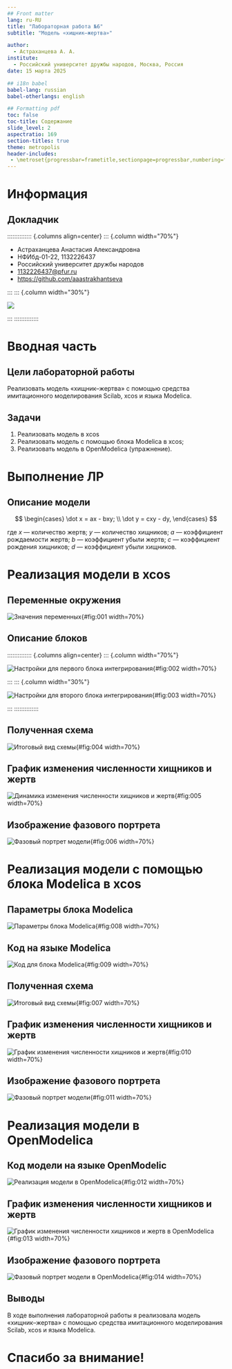 ```yaml
---
## Front matter
lang: ru-RU
title: "Лабораторная работа №6"
subtitle: "Модель «хищник–жертва»"

author: 
  - Астраханцева А. А.
institute:
  - Российский университет дружбы народов, Москва, Россия
date: 15 марта 2025

## i18n babel
babel-lang: russian
babel-otherlangs: english

## Formatting pdf
toc: false
toc-title: Содержание
slide_level: 2
aspectratio: 169
section-titles: true
theme: metropolis
header-includes:
 - \metroset{progressbar=frametitle,sectionpage=progressbar,numbering=fraction}
---
```


# Информация

## Докладчик

:::::::::::::: {.columns align=center}
::: {.column width="70%"}

  * Астраханцева Анастасия Александровна
  * НФИбд-01-22, 1132226437
  * Российский университет дружбы народов
  * [1132226437@pfur.ru](mailto:1132226437@pfur.ru)
  * <https://github.com/aaastrakhantseva>

:::
::: {.column width="30%"}

![](./image/nastya.jpg)

:::
::::::::::::::

# Вводная часть

## Цели лабораторной работы

Реализовать модель «хищник–жертва» с помощью средства имитационного моделирования Scilab, xcos и языка Modelica.

## Задачи

1. Реализовать модель в xcos
2. Реализовать модель с помощью блока Modelica в xcos;
3. Реализовать модель в OpenModelica (упражнение).

# Выполнение ЛР

## Описание модели

$$
\begin{cases}
  \dot x = ax - bxy; \\
  \dot y = cxy - dy,
\end{cases}
$$

где $x$ — количество жертв; $y$ — количество хищников;  $a$ — коэффициент рождаемости жертв; $b$ — коэффициент убыли жертв; $c$ — коэффициент рождения хищников; $d$ — коэффициент убыли хищников.

# Реализация модели в xcos

## Переменные окружения

![Значения переменных](image/1.jpg){#fig:001 width=70%}

## Описание блоков

:::::::::::::: {.columns align=center}
::: {.column width="70%"}

![Настройки для первого блока интегрирования](image/3.jpg){#fig:002 width=70%}

:::
::: {.column width="30%"}

![Настройки для второго блока интегрирования](image/4.jpg){#fig:003 width=70%}

:::
::::::::::::::

## Полученная схема

![Итоговый вид схемы](image/2.jpg){#fig:004 width=70%}

## График изменения численности хищников и жертв

![Динамика изменения численности хищников и жертв](image/6.jpg){#fig:005 width=70%}

## Изображение фазового портрета

![Фазовый портрет модели](image/7.jpg){#fig:006 width=70%}


# Реализация модели с помощью блока Modelica в xcos

## Параметры блока Modelica

![Параметры блока Modelica](image/9.jpg){#fig:008 width=70%}

##  Код на языке Modelica

![Код для блока Modelica](image/10.jpg){#fig:009 width=70%}

## Полученная схема

![Итоговый вид схемы](image/11.jpg){#fig:007 width=70%}

## График изменения численности хищников и жертв

![График изменения численности хищников и жертв](image/12.jpg){#fig:010 width=70%}

## Изображение фазового портрета

![Фазовый портрет модели](image/13.jpg){#fig:011 width=70%}

# Реализация модели в OpenModelica

## Код модели на языке OpenModelic

![Реализация модели в OpenModelica](image/14.jpg){#fig:012 width=70%}

## График изменения численности хищников и жертв

![График изменения численности хищников и жертв в OpenModelica](image/15.jpg){#fig:013 width=70%}

## Изображение фазового портрета

![Фазовый портрет модели в OpenModelica](image/16.jpg){#fig:014 width=70%}


## Выводы

В ходе выполнения лабораторной работы я реализовала модель «хищник–жертва» с помощью средства имитационного моделирования Scilab, xcos и языка Modelica. 

# Спасибо за внимание!
